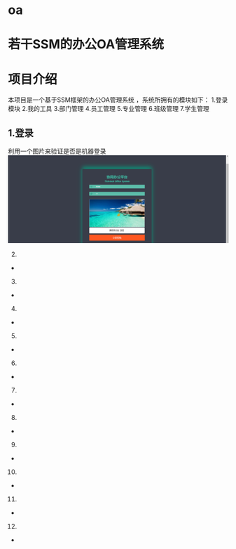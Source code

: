 # oa

若干SSM的办公OA管理系统
====


# 项目介绍

本项目是一个基于SSM框架的办公OA管理系统 ，系统所拥有的模块如下： 
1.登录模块
2.我的工具
3.部门管理
4.员工管理
5.专业管理
6.班级管理
7.学生管理







1.登录
-
利用一个图片来验证是否是机器登录
![](https://github.com/yulinlin-lin/oa/blob/main/projectImages/login.PNG)



2.
-




3.
-

4.
-


5.
-

6.
-

7.
-

8.
-

9.
-

10.
-



11.
-



12.
-

       
